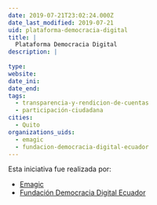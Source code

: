 ```yaml
---
date: 2019-07-21T23:02:24.000Z
date_last_modified: 2019-07-21
uid: plataforma-democracia-digital
title: |
  Plataforma Democracia Digital
description: |
  
type: 
website: 
date_ini: 
date_end: 
tags:
  - transparencia-y-rendicion-de-cuentas
  - participación-ciudadana
cities: 
  - Quito
organizations_uids:
  - emagic
  - fundacion-democracia-digital-ecuador
---
```


Esta iniciativa fue realizada por:

- [Emagic](/organizaciones/emagic)
- [Fundación Democracia Digital Ecuador](/organizaciones/fundacion-democracia-digital-ecuador)
